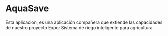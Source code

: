# AquaSave
Esta aplicacion, es una aplicación compañera que extiende las capacidades de nuestro proyecto Expo: Sistema de riego inteligente para agricultura
